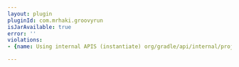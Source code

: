 ```yaml
---
layout: plugin
pluginId: com.mrhaki.groovyrun
isJarAvailable: true
error: ''
violations:
- {name: Using internal APIS (instantiate) org/gradle/api/internal/project/ProjectInternal}

---
```

